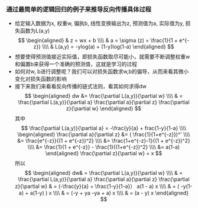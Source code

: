 ### 通过最简单的逻辑回归的例子来推导反向传播具体过程
- 给定输入数据为x, 权重w, 偏执b, 线性变换输出为z, 预测值为a, 实际值为y, 损失函数为L(a,y)
$$
\begin{aligned}
& z = wx + b \\\\
& a = \sigma (z) = \frac{1}{1 + e^{-z}} \\\\
& L(a,y) = -ylog(a) + (1-y)log(1-a)
\end{aligned}
$$
- 想要使得预测值接近实际值，即损失函数取尽可能小，就需要不断调整权重w和偏置b来获得一个准确的预测值，这就是学习的过程
- 如何对w, b进行调整呢？我们可以对损失函数求w,b的偏导，从而来看其微小变化对损失函数的影响
- 接下来我们来看看反向传播的链式法则，看其如何求得dw
$$
\begin{aligned}
dw &= \frac{\partial L(a,y)}{\partial w} \\\\
& = \frac{\partial L(a,y)}{\partial a} \frac{\partial a}{\partial z} \frac{\partial z}{\partial w}
\end{aligned}
$$
其中
$$
\frac{\partial L(a,y)}{\partial a} = -\frac{y}{a} + frac{1-y}{1-a} \\\\
\begin{aligned}
\frac{\partial a}{\partial z} &= ( \frac{1}{1+e^{-z}})^' \\\\
&= \frac{e^{-z}}{(1 + e^{-z})^2} \\\\
&= \frac{1+e^{-z}-1}{(1 + e^{-z})^2} \\\\
&= \frac{1}{1 + e^{-z}} - \frac{1}{(1+e^{-z})^2} \\\\
&= a(1-a)
\end{aligned}
\frac{\partial z}{\partial w} = x
$$
所以
$$
\begin{aligned}
dw& = \frac{\partial L(a,y)}{\partial w} \\\\
& = \frac{\partial L(a,y)}{\partial a} \frac{\partial a}{\partial z} \frac{\partial z}{\partial w}
& = (-\frac{y}{a} + \frac{1-y}{1-a}） a(1 - a) x \\\\
& = ( -y(1-a) + a(1-y) ) x \\\\
& = (-y + ya -ya + a) x \\\\
& = (a - y) x
\end{aligned}
$$
